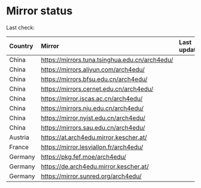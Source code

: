 <script src="./time.js"></script>
# Mirror status
Last check: <script type="text/javascript">localize(1735460766.7826638);</script>

|Country|Mirror|Last update|
|:------|:-----|:----------|
|China|https://mirrors.tuna.tsinghua.edu.cn/arch4edu/|<script type="text/javascript">localize(1735411515);</script>|
|China|https://mirrors.aliyun.com/arch4edu/|<script type="text/javascript">localize(1735411515);</script>|
|China|https://mirrors.bfsu.edu.cn/arch4edu/|<script type="text/javascript">localize(1735411515);</script>|
|China|https://mirrors.cernet.edu.cn/arch4edu/|<script type="text/javascript">localize(1735411515);</script>|
|China|https://mirror.iscas.ac.cn/arch4edu/|<script type="text/javascript">localize(1735411515);</script>|
|China|https://mirrors.nju.edu.cn/arch4edu/|<script type="text/javascript">localize(1735367928);</script>|
|China|https://mirror.nyist.edu.cn/arch4edu/|<script type="text/javascript">localize(1735411515);</script>|
|China|https://mirrors.sau.edu.cn/arch4edu/|<script type="text/javascript">localize(1731653531);</script>|
|Austria|https://at.arch4edu.mirror.kescher.at/|<script type="text/javascript">localize(1735411515);</script>|
|France|https://mirror.lesviallon.fr/arch4edu/|<script type="text/javascript">localize(1735411515);</script>|
|Germany|https://pkg.fef.moe/arch4edu/|<script type="text/javascript">localize(1735411515);</script>|
|Germany|https://de.arch4edu.mirror.kescher.at/|<script type="text/javascript">localize(1735411515);</script>|
|Germany|https://mirror.sunred.org/arch4edu/|<script type="text/javascript">localize(1735411515);</script>|

<script src="./tablefilter/tablefilter.js"></script>
<script src="./table.js"></script>